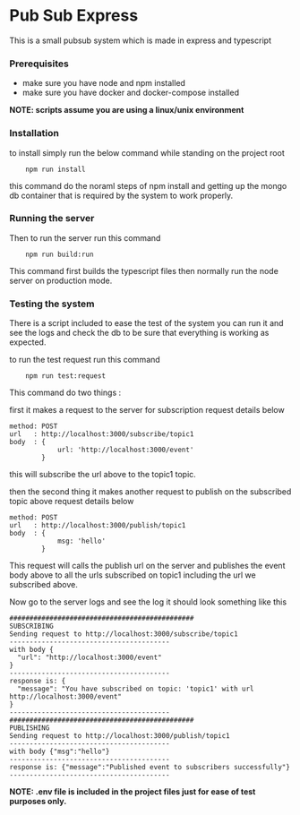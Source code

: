 # Pub Sub Express

This is a small pubsub system which is made in express and typescript

### Prerequisites

- make sure you have node and npm installed
- make sure you have docker and docker-compose installed

**NOTE: scripts assume you are using a linux/unix environment**

### Installation

to install simply run the below command while standing on the project root

```
    npm run install
```
this command do the noraml steps of npm install and getting up the mongo db container 
that is required by the system to work properly.

### Running the server

Then to run the server run this command

```
    npm run build:run
```

This command first builds the typescript files then normally run the node server 
on production mode.

### Testing the system

There is a script included to ease the test of the system you can run it and see the logs
and check the db to be sure that everything is working as expected.

to run the test request run this command 
```
    npm run test:request
```

This command do two things :

first it makes a request to the server for subscription
request details below
```
method: POST
url   : http://localhost:3000/subscribe/topic1
body  : {
            url: 'http://localhost:3000/event'
        }
```
this will subscribe the url above to the topic1 topic.

then the second thing it makes another request to publish on the subscribed topic above
request details below
```
method: POST
url   : http://localhost:3000/publish/topic1
body  : {
            msg: 'hello'
        }
```

This request will calls the publish url on the server and publishes the event body above
to all the urls subscribed on topic1 including the url we subscribed above.

Now go to the server logs and see the log it should look something like this
```
##############################################
SUBSCRIBING
Sending request to http://localhost:3000/subscribe/topic1
----------------------------------------
with body {
  "url": "http://localhost:3000/event"
}
----------------------------------------
response is: {
  "message": "You have subscribed on topic: 'topic1' with url http://localhost:3000/event"
}
----------------------------------------
##############################################
PUBLISHING
Sending request to http://localhost:3000/publish/topic1
----------------------------------------
with body {"msg":"hello"}
----------------------------------------
response is: {"message":"Published event to subscribers successfully"}
----------------------------------------
```

**NOTE: .env file is included in the project files just for ease of test purposes only.**